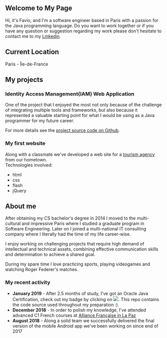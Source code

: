 ## Welcome to My Page

Hi, it's Favio, and I'm a software engineer based in Paris with a passion for the Java programming language. Do you want to work together or if you have any question or suggestion regarding my work please don't hesitate to contact me to my [Linkedin](http://www.linkedin.com/in/favio-tejada).

## Current Location

Paris - Île-de-France

## My projects

### Identity Access Management(IAM) Web Application

One of the project that I enjoyed the most not only because of the challenge of integrating multiple tools and frameworks, but also because it represented a valuable starting point for what I would be using as a Java programmer for my future career.

For more details see the [project source code on Github](https://github.com/tejada7/Java_IAM_Project).

### My first website

Along with a classmate we've developed a web site for a [tourism agency](http://www.boliviaexpedition.com/) from our hometown.  
Technologies involved:
- html
- css
- flash
- jQuery

## About me

After obtaining my CS bachelor's degree in 2014 I moved to the multi-cultural and impressive Paris where I studied a graduate program in Software Engineering. Later on I joined a multi-national IT consulting company where I literally had the time of my life career-wise.

I enjoy working on challenging projects that require high demand of intellectual and technical assets, combining effective communication skills and determination to achieve a shared goal.

During my spare time I love practicing sports, playing videogames and watching Roger Federer's matches.

### My recent activity
- **January 2019** - After 2.5 months of study, I've got an Oracle Java Certification, check out my badge by clicking on    [![](https://tejada7.github.io/badge.png)](https://www.youracclaim.com/badges/0f971f6e-3699-4cfe-ab4e-64afc9c20fc8/public_url). This repo contains the code source used throughout my preparation :).  
- **December 2018** - In order to polish my knowledge, I've attended advanced C1 French courses at [Alliance Française in La Paz](http://lapaz.alianzafrancesa.org.bo/)  
- **August 2018** - Along a solid team we successfully delivered the final version of the mobile Android app we've been working on since end of 2017
